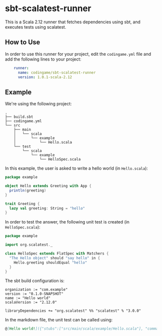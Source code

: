 # sbt-scalatest-runner

This is a Scala 2.12 runner that fetches dependencies using sbt, and executes tests using scalatest.

## How to Use

In order to use this runner for your project, edit the `codingame.yml` file and add the following lines to your project:

```yaml
    runner:
      name: codingame/sbt-scalatest-runner
      version: 1.0.1-scala-2.12
```

## Example

We're using the following project:

```
.
├── build.sbt
├── codingame.yml
└── src
    ├── main
    │   └── scala
    │       └── example
    │           └── Hello.scala
    └── test
        └── scala
            └── example
                └── HelloSpec.scala
```

In this example, the user is asked to write a hello world (in `Hello.scala`):

```scala
package example

object Hello extends Greeting with App {
  println(greeting)
}

trait Greeting {
  lazy val greeting: String = "hello"
}
```

In order to test the answer, the following unit test is created (in `HelloSpec.scala`):

```scala
package example

import org.scalatest._

class HelloSpec extends FlatSpec with Matchers {
  "The Hello object" should "say hello" in {
    Hello.greeting shouldEqual "hello"
  }
}
```

The sbt build configuration is:

```
organization := "com.example"
version := "0.1.0-SNAPSHOT"
name := "Hello world"
scalaVersion := "2.12.0"

libraryDependencies += "org.scalatest" %% "scalatest" % "3.0.0"
```

In the markdown file, the unit test can be called using:

```markdown
@[Hello world!]({"stubs":["src/main/scala/example/Hello.scala"], "command":"example.HelloSpec"})
```
